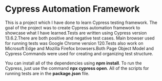 # Cypress Automation Framework

This is a project which I have done to learn Cypress testing framework. The goal of the project was to create Cypress automation framework to showcase what I have learned.Tests are written using Cypress version 13.6.2.There are both positive and negative test cases. Main browser used for running tests was Google Chrome version 120.Tests also work on Microsoft Edge and Mozilla Firefox browsers.Both Page Object Model and Cypress Commands were used for creating and organizing test structure.

You can install all of the dependencies using **npm install**. To run the Cypress, just use the command **npx cypress open**. All of the scripts for running tests are in the **package.json** file.
